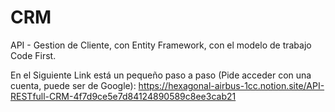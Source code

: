 # CRM
API - Gestion de Cliente, con Entity Framework, con el modelo de trabajo Code First.

En el Siguiente Link está un pequeño paso a paso (Pide acceder con una cuenta, puede ser de Google):
https://hexagonal-airbus-1cc.notion.site/API-RESTfull-CRM-4f7d9ce5e7d84124890589c8ee3cab21
